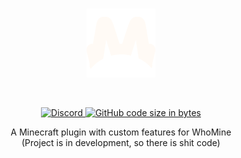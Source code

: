 <br>
<p align="center">
  <a href="https://minersstudios.com">
     <img src="https://raw.githubusercontent.com/MinersStudios/.github/main/assets/logos/logo_white.png" alt="MinersStudios">
  </a></p>
<br>
<p align="center">
  <a href="https://whomine.net/discord">
    <img alt="Discord" src="https://img.shields.io/discord/928575868643733535?color=000000&label=WhoMine&logo=Discord&logoColor=FFFFFF&style=for-the-badge">
  </a>
  <a href="#">
    <img alt="GitHub code size in bytes" src="https://staging.shields.io/github/languages/code-size/p0loskun/msUtils?style=for-the-badge&color=000000">
  </a>
</p>
<p align="center">
  A Minecraft plugin with custom features for WhoMine<br>
  (Project is in development, so there is shit code)
</p>
<br>

